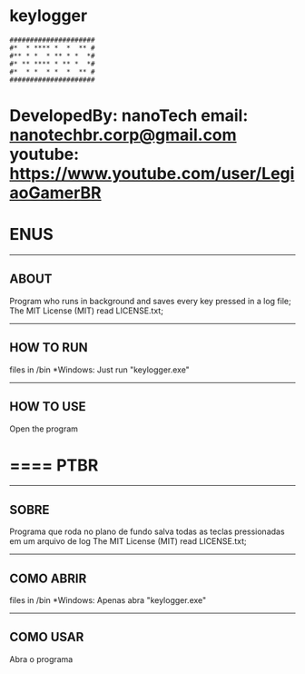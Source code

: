 # keylogger
```
#####################
#*  * **** *  *  ** #
#** * *  * ** * *  *#
#* ** **** * ** *  *#
#*  * *  * *  *  ** #
#####################
```
DevelopedBy: nanoTech
email: nanotechbr.corp@gmail.com
youtube: https://www.youtube.com/user/LegiaoGamerBR
====
ENUS
====
-------------------------------------------------------
ABOUT
-------------------------------------------------------
Program who runs in background and saves every key pressed in a log file;
The MIT License (MIT) read LICENSE.txt;	


-------------------------------------------------------
HOW TO RUN
-------------------------------------------------------
files in /bin
*Windows: Just run "keylogger.exe"

-------------------------------------------------------
HOW TO USE
-------------------------------------------------------
Open the program

====
PTBR
====
-------------------------------------------------------
SOBRE
-------------------------------------------------------
Programa que roda no plano de fundo salva todas as teclas pressionadas em um arquivo de log
The MIT License (MIT) read LICENSE.txt;	


-------------------------------------------------------
COMO ABRIR
-------------------------------------------------------
files in /bin
*Windows: Apenas abra "keylogger.exe"

-------------------------------------------------------
COMO USAR
-------------------------------------------------------
Abra o programa
